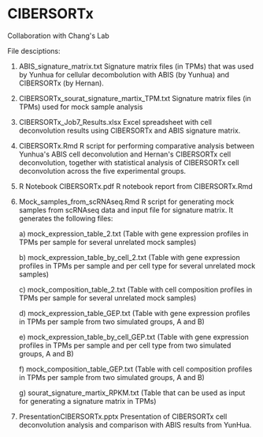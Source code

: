 # CIBERSORTx
Collaboration with Chang's Lab

File desciptions:

1) ABIS_signature_matrix.txt
  Signature matrix files (in TPMs) that was used by Yunhua for cellular decombolution with ABIS (by Yunhua) and CIBERSORTx (by Hernan).

2) CIBERSORTx_sourat_signature_martix_TPM.txt
  Signature matrix files (in TPMs) used for mock sample analysis

3) CIBERSORTx_Job7_Results.xlsx
  Excel spreadsheet with cell deconvolution results using CIBERSORTx and ABIS signature matrix.
  
4) CIBERSORTx.Rmd
  R script for performing comparative analysis between Yunhua's ABIS cell deconvolution and Hernan's CIBERSORTx cell deconvolution, together with statistical analysis of CIBERSORTx cell deconvolution across the five experimental groups. 

5) R Notebook CIBERSORTx.pdf
  R notebook report from CIBERSORTx.Rmd
  
6) Mock_samples_from_scRNAseq.Rmd
  R script for generating mock samples from scRNAseq data and input file for signature matrix. It generates the following files:
  
    a) mock_expression_table_2.txt (Table with gene expression profiles in TPMs per sample for several unrelated mock samples)
    
    b) mock_expression_table_by_cell_2.txt (Table with gene expression profiles in TPMs per sample and per cell type for several unrelated mock samples)
    
    c) mock_composition_table_2.txt (Table with cell composition profiles in TPMs per sample for several unrelated mock samples)
    
    d) mock_expression_table_GEP.txt (Table with gene expression profiles in TPMs per sample from two simulated groups, A and B)
    
    e) mock_expression_table_by_cell_GEP.txt (Table with gene expression profiles in TPMs per sample and per cell type from two simulated groups, A and B)
    
    f) mock_composition_table_GEP.txt (Table with cell composition profiles in TPMs per sample from two simulated groups, A and B)
    
    g) sourat_signature_martix_RPKM.txt (Table that can be used as input for generating a signature matrix in TPMs)

7) PresentationCIBERSORTx.pptx
  Presentation of CIBERSORTx cell deconvolution analysis and comparison with ABIS results from YunHua.
